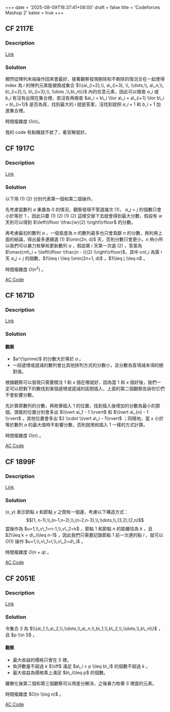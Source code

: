 +++
date = '2025-08-09T18:37:41+08:00'
draft = false
title = 'Codeforces Mashup 2'
katex = true
+++

## CF 2117E
### Description

[Link](https://codeforces.com/problemset/problem/2117/E)

### Solution

顯然從陣列末端操作回來會最好，接著觀察發現刪除和不刪除的情況合在一起使得 index 為 $i$ 的陣列元素能被換成集合 $\\{a\_{i+2},\\, a\_{i+3}, \\, \\dots,\\, a\_n,\\, b\_{i+2},\\, b\_{i+3},\\, \\dots ,\\,b\_n\\}$ 內的任意元素，因此可以檢查 $a\_i$ 或 $b\_i$ 有沒有出現在集合裡，若沒有再檢查 $a\_i = b\_i \\lor a\_i = a\_{i+1} \\lor b\_i = b\_{i+1}$ 是否為真，找到最大的 $i$ 就是答案，沒找到就把 $a\_{i+1}$ 和 $b\_{i+1}$ 加進集合裡。

時間複雜度 $O(n)$。

我的 code 有點醜就不放了，看官解就好。

## CF 1917C
### Description

[Link](https://codeforces.com/contest/1917/problem/C)

### Solution

以下用 (1) (2) 分別代表第一個和第二個操作。

先考慮當數列 $a$ 重置為 $0$ 的情況，觀察發現不管選幾次 (1)， $a\_j = j$ 的個數只會小於等於 $1$ ，因此只要 (1) (2) (1) (2) 這樣交替下去就會得到最大分數，假設有 $w$ 天則可以得到 $\\left\\lfloor \\frac{w}{2} \\right\\rfloor$ 的分數。

再考慮最初的數列 $a$ ，一個長度為 $n$ 的數列最多也只會貢獻 $n$ 的分數，再利用上面的結論，得出最多連續選 (1) $\\min(2n, d)$ 天，否則分數只會更小，$n$ 夠小所以我們可以暴力枚舉和更新數列 $a$ ，假設第 $i$ 天第一次選 (2) ，答案為 $\\max(cnt\_i + \\left\\lfloor \\frac{n - i}{2} \\right\\rfloor)$，其中 $cnt\_i$ 為第 $i$ 天 $a\_j = j$ 的個數，$1\\leq i \\leq \\min(2n+1, d)$ ，$1\\leq j \\leq n$ 。

時間複雜度 $O(n ^ 2)$ 。

[AC Code](https://codeforces.com/contest/1917/submission/333519011)

## CF 1671D
### Description

[Link](https://codeforces.com/problemset/problem/1671/D)

### Solution

#### 觀察

*   $a^{\\prime}$ 的分數大於等於 $a$ 。
*   一段遞增或遞減的數列會比其他排列方式的分數小，且分數為首項減末項的絕對值。

根據觀察可以發現只需要關注 $1$ 和 $x$ 插在哪就好，因為當 $1$ 和 $x$ 插好後，我們一定可以把剩下的數找到某個遞增或遞減的區間插入，上面的第二個觀察告訴你它們不會影響分數。

先計算原數列的分數，再枚舉插入 $1$ 的位置，找到插入後增加的分數為最小的那個，頭尾的位置分別會多出 $\\lvert a\_1 - 1 \\rvert$ 和 $\\lvert a\_{n} - 1 \\rvert$ ，其他位置會多出 $2 \\cdot \\lvert a\_i - 1\\rvert$ ；同樣地，當 $x$ 小於等於數列 $a$ 的最大值時不影響分數，否則就用和插入 $1$ 一樣的方式計算。

時間複雜度 $O(n)$ 。

[AC Code](https://codeforces.com/contest/1671/submission/333668690)

## CF 1899F
### Description

[Link](https://codeforces.com/problemset/problem/1899/F)

### Solution

$(x,y)$ 表示節點 $x$ 和節點 $y$ 之間有一個邊，考慮以下構造方式： $$(1, n-1),\\,(n-1,n-2),\\,(n-2,n-3),\\,\\dots,\\,(3,2),(2,n)$$ 當操作為 $u=1,\\,v\_1=n-1,\\,v\_2=k$ ，節點 $1$ 和節點 $n$ 的距離恰為 $k$ ，且 $2\\leq k = d\_i\\leq n-1$ ，因此我們只需要記錄節點 $1$ 前一次連的點 $l$ ，就可以 $O(1)$ 操作 $u=1,\\,v\_1=l,\\,v\_2=d\_i$ 。

時間複雜度 $O(n + q)$ 。

[AC Code](https://codeforces.com/contest/1899/submission/333784568)

## CF 2051E
### Description

[Link](https://codeforces.com/contest/2051/problem/E)

### Solution

令集合 $S$ 為 $\\{a\_1,\\,a\_2,\\,\\dots,\\,a\_n,\\,b\_1,\\,b\_2,\\,\\dots,\\,b\_n\\}$ ，且 $p \\in S$ 。

#### 觀察

*   最大收益的價格只會在 $S$ 裡。
*   負評數量不超過 $k$ $\\iff$ 滿足 $a\_i < p \\leq b\_i$ 的個數不超過 $k$ 。
*   最大收益為價格乘上滿足 $b\_i\\leq p$ 的個數。

離散化後第二個和第三個觀察可以用差分解決，之後暴力枚舉 $S$ 裡面的元素。

時間複雜度 $O(n \\log n)$ 。

[AC Code](https://codeforces.com/contest/2051/submission/333824127)
